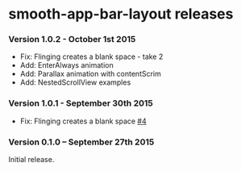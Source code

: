 # smooth-app-bar-layout releases #

### Version 1.0.2 - October 1st 2015 ###

* Fix: Flinging creates a blank space - take 2
* Add: EnterAlways animation
* Add: Parallax animation with contentScrim
* Add: NestedScrollView examples


### Version 1.0.1 - September 30th 2015 ####

* Fix: Flinging creates a blank space [#4](https://github.com/henrytao-me/smooth-app-bar-layout/issues/4)


### Version 0.1.0 – September 27th 2015 ###

Initial release.
